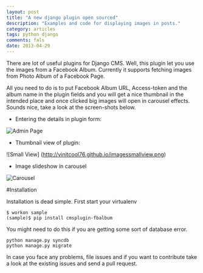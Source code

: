 ```yaml
---
layout: post
title: "A new django plugin open sourced"
description: "Examples and code for displaying images in posts."
category: articles
tags: python django
comments: fals
date: 2013-04-29
---
```


There are lot of useful plugins for Django CMS.
Well, this plugin let you use the images from a Facebook Album. Currently it supports fetching images from Photo Album of a Facebook Page.

All you need to do is to put Facebook Album URL, Access-token and the album name in the plugin fields and you will get a nice thumbnail in the intended place and once clicked big images will open in carousel effects. Sounds nice, take a look at the screen-shots below.

- Entering the details in plugin form:

![Admin Page](http://vinitcool76.github.io/images/admin.png)

- Thumbnail view of plugin:

![Small View] (http://vinitcool76.github.io/imagessmallview.png)

- Image slideshow in carousel

![Carousel](http://vinitcool76.github.io/images/bigview.png)


#Installation

Installation is dead simple. First start your virtualenv

    $ workon sample
    (sample)$ pip install cmsplugin-fbalbum

You might need to do this if you are getting some sort of database error.

    python manage.py syncdb
    python manage.py migrate

In case you face any problems, file issues and if you want to contribute take a look at the existing issues and send a pull request.


